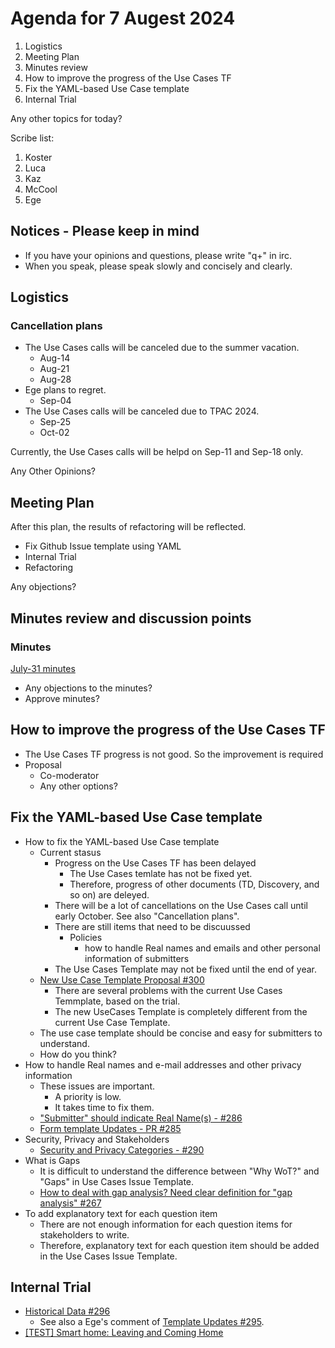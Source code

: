 # Agenda for 7 Augest 2024
1. Logistics
1. Meeting Plan
1. Minutes review
1. How to improve the progress of the Use Cases TF
1. Fix the YAML-based Use Case template
1. Internal Trial

Any other topics for today?

Scribe list:
1. Koster
1. Luca
1. Kaz
1. McCool
1. Ege

## Notices - Please keep in mind
* If you have your opinions and questions, please write "q+" in irc.
* When you speak, please speak slowly and concisely and clearly.

## Logistics

### Cancellation plans
* The Use Cases calls will be canceled due to the summer vacation.
    * Aug-14
    * Aug-21
    * Aug-28
* Ege plans to regret.
    * Sep-04
* The Use Cases calls will be canceled due to TPAC 2024.
    * Sep-25
    * Oct-02

Currently, the Use Cases calls will be helpd on Sep-11 and Sep-18 only.

Any Other Opinions?

## Meeting Plan

After this plan, the results of refactoring will be reflected.
* Fix Github Issue template using YAML
* Internal Trial
* Refactoring

Any objections?
## Minutes review and discussion points

### Minutes

[July-31 minutes](https://www.w3.org/2024/07/31-wot-uc-minutes.html)

* Any objections to the minutes?
* Approve minutes?

## How to improve the progress of the Use Cases TF
* The Use Cases TF progress is not good. So the improvement is required
* Proposal
   * Co-moderator
   * Any other options?
## Fix the YAML-based Use Case template
* How to fix the YAML-based Use Case template
    * Current stasus
        * Progress on the Use Cases TF has been delayed
            * The Use Cases temlate has not be fixed yet.
            * Therefore, progress of other documents (TD, Discovery, and so on) are deleyed.
        * There will be a lot of cancellations on the Use Cases call until early October. See also "Cancellation plans".
        * There are still items that need to be discuussed
            * Policies
                * how to handle Real names and emails and other personal information of submitters
        * The Use Cases Template may not be fixed until the end of year.
    * [New Use Case Template Proposal #300](https://github.com/w3c/wot-usecases/pull/300)
        * There are several problems with the current Use Cases Temmplate, based on the trial.
        * The new UseCases Template is completely different from the current Use Case Template.
    * The use case template should be concise and easy for submitters to understand.
    * How do you think?
* How to handle Real names and e-mail addresses and other privacy information
    * These issues are important.
        * A priority is low.
        * It takes time to fix them.
    * ["Submitter" should indicate Real Name(s) - #286](https://github.com/w3c/wot-usecases/issues/286)
    * [Form template Updates - PR #285](https://github.com/w3c/wot-usecases/pull/285)
* Security, Privacy and Stakeholders
    * [Security and Privacy Categories - #290](https://github.com/w3c/wot-usecases/issues/290) 
* What is Gaps
    * It is difficult to understand the difference between "Why WoT?" and "Gaps" in Use Cases Issue Template.
    * [How to deal with gap analysis? Need clear definition for "gap analysis" #267](https://github.com/w3c/wot-usecases/issues/267)
* To add explanatory text for each question item
    * There are not enough information for each question items for stakeholders to write.
    * Therefore, explanatory text for each question item should be added in the Use Cases Issue Template.

## Internal Trial
* [Historical Data #296](https://github.com/w3c/wot-usecases/issues/296)
    * See also a Ege's comment of [Template Updates #295](https://github.com/w3c/wot-usecases/pull/295).
* [[TEST] Smart home: Leaving and Coming Home](https://github.com/w3c/wot-usecases/issues/299)

